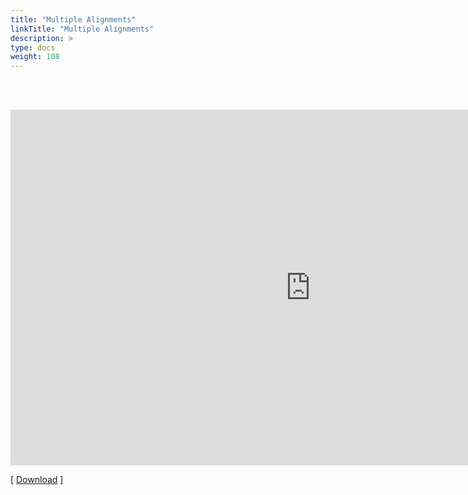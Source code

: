 ```yaml
---
title: "Multiple Alignments"
linkTitle: "Multiple Alignments"
description: >
type: docs
weight: 108
---
```


<br></br>

<iframe src="https://docs.google.com/presentation/d/e/2PACX-1vStaN4Nh_2p0iT-MbO16Hp171C84CkPJaKeDq4pNvFj9mIQyPkiI-_5hdoj0RicECZCS9jKG-NQkleB/embed?start=false&loop=false&delayms=60000" frameborder="0" width="960" height="569" allowfullscreen="true" mozallowfullscreen="true" webkitallowfullscreen="true"></iframe>

[ [Download](https://docs.google.com/presentation/d/1AaclubvJ6qudvfRB6tZAwmh6POsmx7HwlWdsGSb5q9A/edit?usp=sharing) ]




